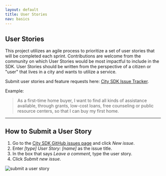 ```yaml
---
layout: default
title: User Stories
nav: basics
---
```


## User Stories ##

This project utilizes an agile process to prioritize a set of user stories that will be completed each sprint.  Contributions are welcome from the community on which User Stories would be most impactful to include in the SDK.  User Stories should be written from the perspective of a citizen or "user" that lives in a city and wants to utilize a service.  

Submit user stories and feature requests here: [City SDK Issue Tracker](https://github.com/uscensusbureau/citysdk/issues).

Example:

> As a first-time home buyer, I want to find all kinds of assistance available, through grants, low-cost loans, free counseling or public resource centers, so that I can buy my first home.


----------


## How to Submit a User Story ##

1. Go to the [City SDK GitHub issues page](https://github.com/uscensusbureau/citysdk/issues) and click _New issue_.
2. Enter _[type] User Story: [name]_ as the issue title.
3. In the box that says _Leave a comment_, type the user story.
4. Click _Submit new issue_.

![submit a user story](https://raw.githubusercontent.com/uscensusbureau/citysdk/gh-pages/static/img/submit-user-story.png)
